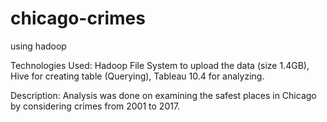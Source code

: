 # chicago-crimes 
using hadoop

Technologies Used: Hadoop File System to upload the data (size 1.4GB), Hive for creating table (Querying), Tableau 10.4 for analyzing.

Description: Analysis was done on examining the safest places in Chicago by considering crimes from 2001 to 2017.
